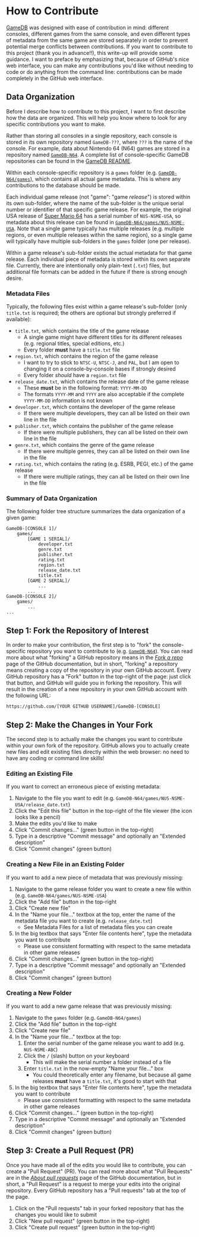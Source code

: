 # How to Contribute
[GameDB](https://github.com/niemasd/GameDB) was designed with ease of contribution in mind: different consoles, different games from the same console, and even different types of metadata from the same game are stored separately in order to prevent potential merge conflicts between contributions. If you want to contribute to this project (thank you in advance!!), this write-up will provide some guidance. I want to preface by emphasizing that, because of GitHub's nice web interface, you can make any contributions you'd like without needing to code or do anything from the command line: contributions can be made completely in the GitHub web interface.

## Data Organization
Before I describe how to contribute to this project, I want to first describe how the data are organized. This will help you know where to look for any specific contributions you want to make.

Rather than storing all consoles in a single repository, each console is stored in its own repository named `GameDB-???`, where `???` is the name of the console. For example, data about Nintendo 64 (N64) games are stored in a repository named [`GameDB-N64`](https://github.com/niemasd/GameDB-N64). A complete list of console-specific GameDB repositories can be found in the [GameDB README](https://github.com/niemasd/GameDB/blob/main/README.md).

Within each console-specific repository is a `games` folder (e.g. [`GameDB-N64/games`](https://github.com/niemasd/GameDB-N64/tree/main/games)), which contains all actual game metadata. This is where any contributions to the database should be made.

Each individual game release (not "game": "game *release*") is stored within its own sub-folder, where the name of the sub-folder is the unique serial number or identifier of that specific game release. For example, the original USA release of [Super Mario 64](https://gamefaqs.gamespot.com/n64/198848-super-mario-64/data) has a serial number of `NUS-NSME-USA`, so metadata about this release can be found in [`GameDB-N64/games/NUS-NSME-USA`](https://github.com/niemasd/GameDB-N64/tree/main/games/NUS-NSME-USA). Note that a single game typically has multiple releases (e.g. multiple regions, or even multiple releases within the same region), so a single game will typically have multiple sub-folders in the `games` folder (one per release).

Within a game release's sub-folder exists the actual metadata for that game release. Each individual piece of metadata is stored within its own separate file. Currently, there are intentionally only plain-text (`.txt`) files, but additional file formats can be added in the future if there is strong enough desire.

### Metadata Files
Typically, the following files exist within a game release's sub-folder (only `title.txt` is required; the others are optional but strongly preferred if available):

* `title.txt`, which contains the title of the game release
    * A single game might have different titles for its different releases (e.g. regional titles, special editions, etc.)
    * Every folder **must** have a `title.txt` file
* `region.txt`, which contains the region of the game release
    * I want to try to stick to `NTSC-U`, `NTSC-J`, and `PAL`, but I am open to changing it on a console-by-console bases if strongly desired
    * Every folder *should* have a `region.txt` file
* `release_date.txt`, which contains the release date of the game release
    * These **must** be in the following format: `YYYY-MM-DD`
    * The formats `YYYY-MM` and `YYYY` are also acceptable if the complete `YYYY-MM-DD` information is not known
* `developer.txt`, which contains the developer of the game release
    * If there were multiple developers, they can all be listed on their own line in the file
* `publisher.txt`, which contains the publisher of the game release
    * If there were multiple publishers, they can all be listed on their own line in the file
* `genre.txt`, which contains the genre of the game release
    * If there were multiple genres, they can all be listed on their own line in the file
* `rating.txt`, which contains the rating (e.g. ESRB, PEGI, etc.) of the game release
    * If there were multiple ratings, they can all be listed on their own line in the file

### Summary of Data Organization
The following folder tree structure summarizes the data organization of a given game:

```
GameDB-[CONSOLE 1]/
    games/
        [GAME 1 SERIAL]/
            developer.txt
            genre.txt
            publisher.txt
            rating.txt
            region.txt
            release_date.txt
            title.txt
        [GAME 2 SERIAL]/
            ...
        ...
GameDB-[CONSOLE 2]/
    games/
        ...
...
```

## Step 1: Fork the Repository of Interest
In order to make your contribution, the first step is to "fork" the console-specific repository you want to contribute to (e.g. [`GameDB-N64`](https://github.com/niemasd/GameDB-N64)). You can read more about what "forking" a GitHub repository means in the [*Fork a repo*](https://docs.github.com/en/get-started/quickstart/fork-a-repo) page of the GitHub documentation, but in short, "forking" a repository means creating a copy of the repository in your own GitHub account. Every GitHub repository has a "Fork" button in the top-right of the page: just click that button, and GitHub will guide you in forking the repository. This will result in the creation of a new repository in your own GitHub account with the following URL:

```
https://github.com/[YOUR GITHUB USERNAME]/GameDB-[CONSOLE]
```

## Step 2: Make the Changes in Your Fork
The second step is to actually make the changes you want to contribute within your own fork of the repository. GitHub allows you to actually create new files and edit existing files directly within the web browser: no need to have any coding or command line skills!

### Editing an Existing File
If you want to correct an erroneous piece of existing metadata:

1. Navigate to the file you want to edit (e.g. `GameDB-N64/games/NUS-NSME-USA/release_date.txt`)
2. Click the "Edit this file" button in the top-right of the file viewer (the icon looks like a pencil)
3. Make the edits you'd like to make
4. Click "Commit changes..." (green button in the top-right)
5. Type in a descriptive "Commit message" and optionally an "Extended description"
6. Click "Commit changes" (green button)

### Creating a New File in an Existing Folder
If you want to add a new piece of metadata that was previously missing:

1. Navigate to the game release folder you want to create a new file within (e.g. `GameDB-N64/games/NUS-NSME-USA`)
2. Click the "Add file" button in the top-right
3. Click "Create new file"
4. In the "Name your file..." textbox at the top, enter the name of the metadata file you want to create (e.g. `release_date.txt`)
    * See Metadata Files for a list of metadata files you can create
5. In the big textbox that says "Enter file contents here", type the metadata you want to contribute
    * Please use consistent formatting with respect to the same metadata in other game releases
6. Click "Commit changes..." (green button in the top-right)
7. Type in a descriptive "Commit message" and optionally an "Extended description"
8. Click "Commit changes" (green button)

### Creating a New Folder
If you want to add a new game release that was previously missing:

1. Navigate to the `games` folder (e.g. `GameDB-N64/games`)
2. Click the "Add file" button in the top-right
3. Click "Create new file"
4. In the "Name your file..." textbox at the top:
    1. Enter the serial number of the game release you want to add (e.g. `NUS-NSME-ABC`)
    2. Click the `/` (slash) button on your keyboard
        * This will make the serial number a folder instead of a file
    3. Enter `title.txt` in the now-empty "Name your file..." box
        * You could theoretically enter any filename, but because all game releases **must** have a `title.txt`, it's good to start with that
5. In the big textbox that says "Enter file contents here", type the metadata you want to contribute
    * Please use consistent formatting with respect to the same metadata in other game releases
6. Click "Commit changes..." (green button in the top-right)
7. Type in a descriptive "Commit message" and optionally an "Extended description"
8. Click "Commit changes" (green button)

## Step 3: Create a Pull Request (PR)
Once you have made all of the edits you would like to contribute, you can create a "Pull Request" (PR). You can read more about what "Pull Requests" are in the [*About pull requests*]([https://docs.github.com/en/get-started/quickstart/fork-a-repo](https://docs.github.com/en/pull-requests/collaborating-with-pull-requests/proposing-changes-to-your-work-with-pull-requests/about-pull-requests)) page of the GitHub documentation, but in short, a "Pull Request" is a request to merge your edits into the original repository. Every GitHub repository has a "Pull requests" tab at the top of the page.

1. Click on the "Pull requests" tab in your forked repository that has the changes you would like to submit
2. Click "New pull request" (green button in the top-right)
3. Click "Create pull request" (green button in the top-right)

